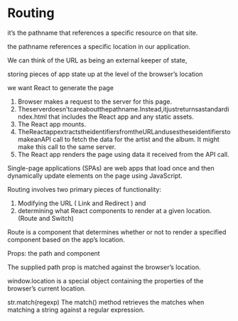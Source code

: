 # Routing

it’s the pathname that references a specific resource on that site.

the pathname references a specific location in our application.

We can think of the URL as being an external keeper of state,

storing pieces of app state up at the level of the browser’s location

we want React to generate the page

1. Browser makes a request to the server for this page.
2. Theserverdoesn’tcareaboutthepathname.Instead,itjustreturnsastandardindex.html
that includes the React app and any static assets.
3. The React app mounts.
4. TheReactappextractstheidentifiersfromtheURLandusestheseidentifierstomakeanAPI
call to fetch the data for the artist and the album. It might make this call to the same server.
5. The React app renders the page using data it received from the API call.

Single-page applications (SPAs) are web apps that load once and then dynamically update elements on the page using JavaScript. 

Routing involves two primary pieces of functionality: 
1. Modifying the URL ( Link and Redirect ) and 
1. determining what React components to render at a given location. (Route and Switch)

Route is a component that determines whether or not to render a specified component based on the app’s location. 

Props: the path and component

The supplied path prop is matched against the browser’s location.

window.location is a special object containing the properties of the
browser’s current location.

str.match(regexp)
The match() method retrieves the matches when matching a string against a regular expression.
